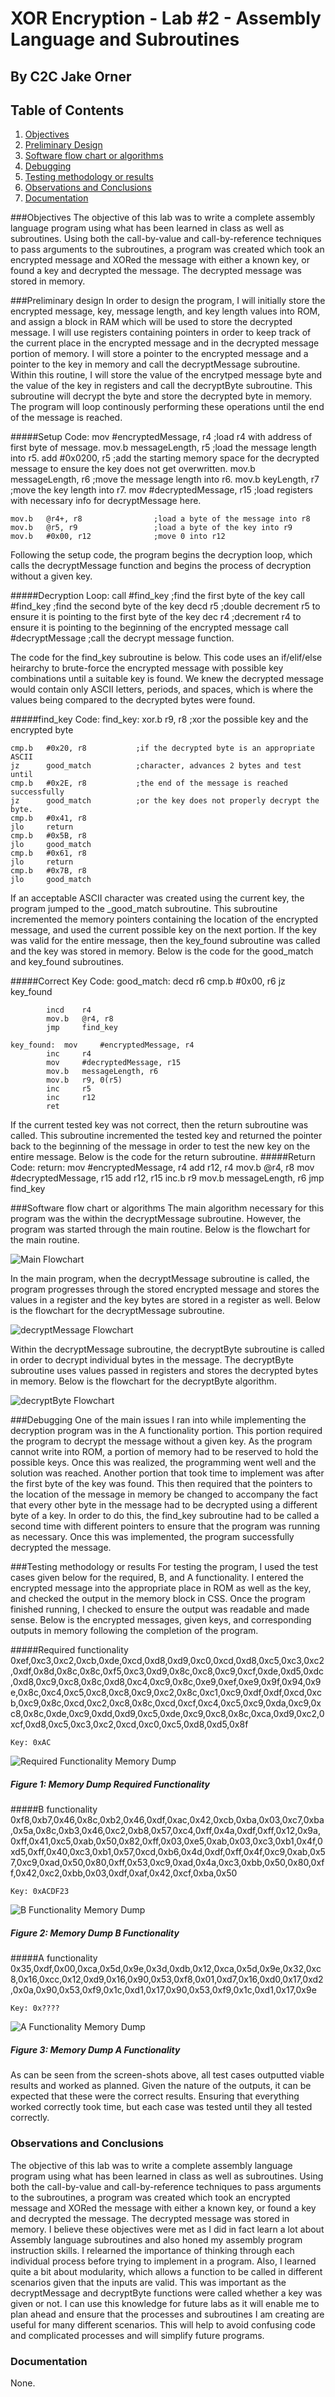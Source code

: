 # XOR Encryption - Lab #2 - Assembly Language and Subroutines

## By C2C Jake Orner

## Table of Contents
1. [Objectives](#objectives)
2. [Preliminary Design](#preliminary-design)
3. [Software flow chart or algorithms](#software-flow-chart-or-algorithms)
4. [Debugging](#debugging)
5. [Testing methodology or results](#testing-methodology-or-results)
6. [Observations and Conclusions](#observations-and-conclusions)
7. [Documentation](#documentation)


###Objectives
The objective of this lab was to write a complete assembly language program using what has been learned in class as well as subroutines. Using both the call-by-value and call-by-reference techniques to pass arguments to the subroutines, a program was created which took an encrypted message and XORed the message with either a known key, or found a key and decrypted the message. The decrypted message was stored in memory.


###Preliminary design
In order to design the program, I will initially store the encrypted message, key, message length, and key length values into ROM, and assign a block in RAM which will be used to store the decrypted message. I will use registers containing pointers in order to keep track of the current place in the encrypted message and in the decrypted message portion of memory. I will store a pointer to the encrypted message and a pointer to the key in memory and call the decryptMessage subroutine. Within this routine, I will store the value of the encrytped message byte and the value of the key in registers and call the decryptByte subroutine. This subroutine will decrypt the byte and store the decrypted byte in memory. The program will loop continously performing these operations until the end of the message is reached.

#####Setup Code:
	mov 	#encryptedMessage, r4	;load r4 with address of first byte of message.
    mov.b	messageLength, r5		;load the message length into r5.
	add		#0x0200, r5				;add the starting memory space for the decrypted message to ensure the key does not get overwritten.
    mov.b	messageLength, r6		;move the message length into r6.
    mov.b	keyLength, r7			;move the key length into r7.
    mov 	#decryptedMessage, r15	;load registers with necessary info for decryptMessage here.

	mov.b 	@r4+, r8				;load a byte of the message into r8
	mov.b 	@r5, r9					;load a byte of the key into r9
	mov.b	#0x00, r12				;move 0 into r12


Following the setup code, the program begins the decryption loop, which calls the decryptMessage function and begins the process of decryption without a given key.

#####Decryption Loop:
	call	#find_key		;find the first byte of the key
	call 	#find_key		;find the second byte of the key
	decd	r5				;double decrement r5 to ensure it is pointing to the first byte of the key
	dec		r4				;decrement r4 to ensure it is pointing to the beginning of the encrypted message
    call    #decryptMessage	;call the decrypt message function.

The code for the find_key subroutine is below. This code uses an if/elif/else heirarchy to brute-force the encrypted message with possible key combinations until a suitable key is found. We knew the decrypted message would contain only ASCII letters, periods, and spaces, which is where the values being compared to the decrypted bytes were found.

#####find_key Code:
	find_key:	xor.b 	r9, r8				;xor the possible key and the encrypted byte

	cmp.b	#0x20, r8			;if the decrypted byte is an appropriate ASCII
	jz		good_match			;character, advances 2 bytes and test until
	cmp.b	#0x2E, r8			;the end of the message is reached successfully
	jz		good_match			;or the key does not properly decrypt the byte.
	cmp.b	#0x41, r8
	jlo		return
	cmp.b	#0x5B, r8
	jlo		good_match
	cmp.b	#0x61, r8
	jlo 	return
	cmp.b	#0x7B, r8
	jlo		good_match


If an acceptable ASCII character was created using the current key, the program jumped to the _good_match subroutine. This subroutine incremented the memory pointers containing the location of the encrypted message, and used the current possible key on the next portion. If the key was valid for the entire message, then the key_found subroutine was called and the key was stored in memory. Below is the code for the good_match and key_found subroutines.

#####Correct Key Code:
	good_match: decd	r6
			cmp.b	#0x00, r6
			jz		key_found

			incd	r4
			mov.b	@r4, r8
			jmp 	find_key

	key_found:	mov		#encryptedMessage, r4
			inc		r4
			mov		#decryptedMessage, r15
			mov.b	messageLength, r6
			mov.b	r9, 0(r5)
			inc		r5
			inc 	r12
			ret

If the current tested key was not correct, then the return subroutine was called. This subroutine incremented the tested key and returned the pointer back to the beginning of the message in order to test the new key on the entire message. Below is the code for the return subroutine.
#####Return Code:
	return:		mov		#encryptedMessage, r4
			add		r12, r4
			mov.b	@r4, r8
			mov		#decryptedMessage, r15
			add		r12, r15
			inc.b 	r9
			mov.b	messageLength, r6
			jmp 	find_key


###Software flow chart or algorithms
The main algorithm necessary for this program was the within the decryptMessage subroutine. However, the program was started through the main routine. Below is the flowchart for the main routine.

![Main Flowchart](https://bytebucket.org/Orner_Jacob/ece_382/raw/4436ed27061cfa37f1de0099e440b20d86665869/Lab2/images/Main.png?token=4cef54a0c98d5de72296b0fbf917dedf7753cf31)

In the main program, when the decryptMessage subroutine is called, the program progresses through the stored encrypted message and stores the values in a register and the key bytes are stored in a register as well. Below is the flowchart for the decryptMessage subroutine.

![decryptMessage Flowchart](https://bytebucket.org/Orner_Jacob/ece_382/raw/4436ed27061cfa37f1de0099e440b20d86665869/Lab2/images/DecryptMessage.png?token=f4e93b421a2def543ac901e89251745535cc1370)

Within the decryptMessage subroutine, the decryptByte subroutine is called in order to decrypt individual bytes in the message. The decryptByte subroutine uses values passed in registers and stores the decrypted bytes in memory. Below is the flowchart for the decryptByte algorithm.

![decryptByte Flowchart](https://bytebucket.org/Orner_Jacob/ece_382/raw/4436ed27061cfa37f1de0099e440b20d86665869/Lab2/images/DecryptByte.png?token=802063ad0b74e509a51156f70ea4a18b4bd06163)

###Debugging
One of the main issues I ran into while implementing the decryption program was in the A functionality portion. This portion required the program to decrypt the message without a given key. As the program cannot write into ROM, a portion of memory had to be reserved to hold the possible keys. Once this was realized, the programming went well and the solution was reached. Another portion that took time to implement was after the first byte of the key was found. This then required that the pointers to the location of the message in memory be changed to accompany the fact that every other byte in the message had to be decrypted using a different byte of a key. In order to do this, the find_key subroutine had to be called a second time with different pointers to ensure that the program was running as necessary. Once this was implemented, the program successfully decrypted the message.

###Testing methodology or results
For testing the program, I used the test cases given below for the required, B, and A functionality. I entered the encrypted message into the appropriate place in ROM as well as the key, and checked the output in the memory block in CSS. Once the program finished running, I checked to ensure the output was readable and made sense. Below is the encrypted messages, given keys, and corresponding outputs in memory following the completion of the program.

#####Required functionality
	0xef,0xc3,0xc2,0xcb,0xde,0xcd,0xd8,0xd9,0xc0,0xcd,0xd8,0xc5,0xc3,0xc2,0xdf,0x8d,0x8c,0x8c,0xf5,0xc3,0xd9,0x8c,0xc8,0xc9,0xcf,0xde,0xd5,0xdc,0xd8,0xc9,0xc8,0x8c,0xd8,0xc4,0xc9,0x8c,0xe9,0xef,0xe9,0x9f,0x94,0x9e,0x8c,0xc4,0xc5,0xc8,0xc8,0xc9,0xc2,0x8c,0xc1,0xc9,0xdf,0xdf,0xcd,0xcb,0xc9,0x8c,0xcd,0xc2,0xc8,0x8c,0xcd,0xcf,0xc4,0xc5,0xc9,0xda,0xc9,0xc8,0x8c,0xde,0xc9,0xdd,0xd9,0xc5,0xde,0xc9,0xc8,0x8c,0xca,0xd9,0xc2,0xcf,0xd8,0xc5,0xc3,0xc2,0xcd,0xc0,0xc5,0xd8,0xd5,0x8f
	
	Key: 0xAC

![Required Functionality Memory Dump](https://bytebucket.org/Orner_Jacob/ece_382/raw/dd454b6e3084659a2533aca14e9c30857f6fde1e/Lab2/images/RequiredFunctionality.png?token=9e2e730beea9bbeeaf497b310bc31c07513905aa)
##### Figure 1: Memory Dump Required Functionality

#####B functionality
	0xf8,0xb7,0x46,0x8c,0xb2,0x46,0xdf,0xac,0x42,0xcb,0xba,0x03,0xc7,0xba,0x5a,0x8c,0xb3,0x46,0xc2,0xb8,0x57,0xc4,0xff,0x4a,0xdf,0xff,0x12,0x9a,0xff,0x41,0xc5,0xab,0x50,0x82,0xff,0x03,0xe5,0xab,0x03,0xc3,0xb1,0x4f,0xd5,0xff,0x40,0xc3,0xb1,0x57,0xcd,0xb6,0x4d,0xdf,0xff,0x4f,0xc9,0xab,0x57,0xc9,0xad,0x50,0x80,0xff,0x53,0xc9,0xad,0x4a,0xc3,0xbb,0x50,0x80,0xff,0x42,0xc2,0xbb,0x03,0xdf,0xaf,0x42,0xcf,0xba,0x50
	
	Key: 0xACDF23

![B Functionality Memory Dump](https://bytebucket.org/Orner_Jacob/ece_382/raw/dd454b6e3084659a2533aca14e9c30857f6fde1e/Lab2/images/BFunctionality.png?token=499a3227004e1b81278e415c3650fc24d24c697f)
##### Figure 2: Memory Dump B Functionality

#####A functionality
	0x35,0xdf,0x00,0xca,0x5d,0x9e,0x3d,0xdb,0x12,0xca,0x5d,0x9e,0x32,0xc8,0x16,0xcc,0x12,0xd9,0x16,0x90,0x53,0xf8,0x01,0xd7,0x16,0xd0,0x17,0xd2,0x0a,0x90,0x53,0xf9,0x1c,0xd1,0x17,0x90,0x53,0xf9,0x1c,0xd1,0x17,0x9e
	
	Key: 0x????

![A Functionality Memory Dump](https://bytebucket.org/Orner_Jacob/ece_382/raw/dd454b6e3084659a2533aca14e9c30857f6fde1e/Lab2/images/AFunctionality.png?token=4de9d2d72f33c0ff386053f590821b112c074243)
##### Figure 3: Memory Dump A Functionality


As can be seen from the screen-shots above, all test cases outputted viable results and worked as planned. Given the nature of the outputs, it can be expected that these were the correct results. Ensuring that everything worked correctly took time, but each case was tested until they all tested correctly. 


### Observations and Conclusions
The objective of this lab was to write a complete assembly language program using what has been learned in class as well as subroutines. Using both the call-by-value and call-by-reference techniques to pass arguments to the subroutines, a program was created which took an encrypted message and XORed the message with either a known key, or found a key and decrypted the message. The decrypted message was stored in memory. I believe these objectives were met as I did in fact learn a lot about Assembly language subroutines and also honed my assembly program instruction skills. I relearned the importance of thinking through each individual process before trying to implement in a program. Also, I learned quite a bit about modularity, which allows a function to be called in different scenarios given that the inputs are valid. This was important as the decryptMessage and decryptByte functions were called whether a key was given or not. I can use this knowledge for future labs as it will enable me to plan ahead and ensure that the processes and subroutines I am creating are useful for many different scenarios. This will help to avoid confusing code and complicated processes and will simplify future programs.
 
### Documentation
None.